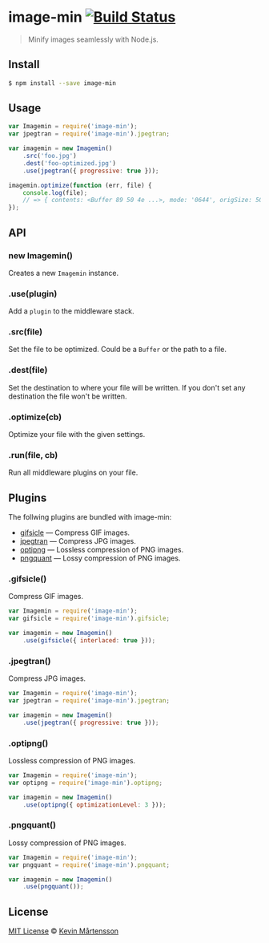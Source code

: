 # image-min [![Build Status](https://travis-ci.org/kevva/image-min.svg?branch=master)](https://travis-ci.org/kevva/image-min)

> Minify images seamlessly with Node.js.

## Install

```bash
$ npm install --save image-min
```

## Usage

```js
var Imagemin = require('image-min');
var jpegtran = require('image-min').jpegtran;

var imagemin = new Imagemin()
    .src('foo.jpg')
    .dest('foo-optimized.jpg')
    .use(jpegtran({ progressive: true }));

imagemin.optimize(function (err, file) {
    console.log(file);
    // => { contents: <Buffer 89 50 4e ...>, mode: '0644', origSize: 50986, destSize: 46987 }
});
```

## API

### new Imagemin()

Creates a new `Imagemin` instance.

### .use(plugin)

Add a `plugin` to the middleware stack.

### .src(file)

Set the file to be optimized. Could be a `Buffer` or the path to a file.

### .dest(file)

Set the destination to where your file will be written. If you don't set any destination
the file won't be written.

### .optimize(cb)

Optimize your file with the given settings.

### .run(file, cb)

Run all middleware plugins on your file.

## Plugins

The follwing plugins are bundled with image-min:

* [gifsicle](#gifsicle) — Compress GIF images.
* [jpegtran](#jpegtran) — Compress JPG images.
* [optipng](#optipng) — Lossless compression of PNG images.
* [pngquant](#pngquant) — Lossy compression of PNG images.

### .gifsicle()

Compress GIF images.

```js
var Imagemin = require('image-min');
var gifsicle = require('image-min').gifsicle;

var imagemin = new Imagemin()
    .use(gifsicle({ interlaced: true }));
```

### .jpegtran()

Compress JPG images.

```js
var Imagemin = require('image-min');
var jpegtran = require('image-min').jpegtran;

var imagemin = new Imagemin()
    .use(jpegtran({ progressive: true }));
```

### .optipng()

Lossless compression of PNG images.

```js
var Imagemin = require('image-min');
var optipng = require('image-min').optipng;

var imagemin = new Imagemin()
    .use(optipng({ optimizationLevel: 3 }));
```

### .pngquant()

Lossy compression of PNG images.

```js
var Imagemin = require('image-min');
var pngquant = require('image-min').pngquant;

var imagemin = new Imagemin()
    .use(pngquant());
```

## License

[MIT License](http://en.wikipedia.org/wiki/MIT_License) © [Kevin Mårtensson](http://kevinmartensson.com)
